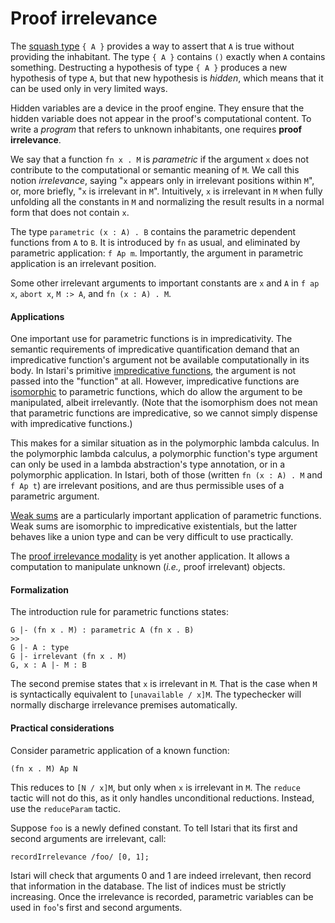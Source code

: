# Proof irrelevance

The [squash type](type-theory.html#subset-types) `{ A }` provides a
way to assert that `A` is true without providing the inhabitant.  The
type `{ A }` contains `()` exactly when `A` contains something.
Destructing a hypothesis of type `{ A }` produces a new hypothesis of
type `A`, but that new hypothesis is *hidden*, which means that it can
be used only in very limited ways.

Hidden variables are a device in the proof engine.  They ensure that
the hidden variable does not appear in the proof's computational
content.  To write a *program* that refers to unknown inhabitants, one
requires **proof irrelevance**.

We say that a function `fn x . M` is *parametric* if the argument `x`
does not contribute to the computational or semantic meaning of `M`.
We call this notion *irrelevance*, saying "`x` appears only in
irrelevant positions within `M`", or, more briefly, "`x` is irrelevant
in `M`".  Intuitively, `x` is irrelevant in `M` when fully unfolding
all the constants in `M` and normalizing the result results in a
normal form that does not contain `x`.

The type `parametric (x : A) . B` contains the parametric dependent
functions from `A` to `B`.  It is introduced by `fn` as usual, and
eliminated by parametric application: `f Ap m`.  Importantly, the
argument in parametric application is an irrelevant position.

Some other irrelevant arguments to important constants are `x` and `A`
in `f ap x`, `abort x`, `M :> A`, and `fn (x : A) . M`.


#### Applications

One important use for parametric functions is in impredicativity.  The
semantic requirements of impredicative quantification demand that an
impredicative function's argument not be available computationally in
its body.  In Istari's primitive [impredicative
functions](type-theory.html#impredicative-quantification), the
argument is not passed into the "function" at all.  However,
impredicative functions are
[isomorphic](lib/irrelevance.html#impredicative-functions) to
parametric functions, which do allow the argument to be manipulated,
albeit irrelevantly.  (Note that the isomorphism does not mean that
parametric functions are impredicative, so we cannot simply dispense
with impredicative functions.)

This makes for a similar situation as in the polymorphic lambda
calculus.  In the polymorphic lambda calculus, a polymorphic
function's type argument can only be used in a lambda abstraction's
type annotation, or in a polymorphic application.  In Istari, both of
those (written `fn (x : A) . M` and `f Ap t`) are irrelevant
positions, and are thus permissible uses of a parametric argument.

[Weak sums](lib/weaksum.html) are a particularly important application
of parametric functions.  Weak sums are isomorphic to impredicative
existentials, but the latter behaves like a union type and can be very
difficult to use practically.

The [proof irrelevance
modality](lib/irrelevance.html#proof-irrelevance) is yet another
application.  It allows a computation to manipulate unknown (*i.e.,*
proof irrelevant) objects.


#### Formalization

The introduction rule for parametric functions states:

    G |- (fn x . M) : parametric A (fn x . B)
    >>
    G |- A : type
    G |- irrelevant (fn x . M)
    G, x : A |- M : B

The second premise states that `x` is irrelevant in `M`.  That is the
case when `M` is syntactically equivalent to `[unavailable / x]M`.
The typechecker will normally discharge irrelevance premises
automatically.


#### Practical considerations

Consider parametric application of a known function:

    (fn x . M) Ap N

This reduces to `[N / x]M`, but only when `x` is irrelevant in `M`.
The `reduce` tactic will not do this, as it only handles unconditional
reductions.  Instead, use the `reduceParam` tactic.

Suppose `foo` is a newly defined constant.  To tell Istari that its
first and second arguments are irrelevant, call:

    recordIrrelevance /foo/ [0, 1];

Istari will check that arguments 0 and 1 are indeed irrelevant, then
record that information in the database.  The list of indices must be
strictly increasing.  Once the irrelevance is recorded, parametric
variables can be used in `foo`'s first and second arguments.

